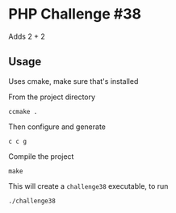 # PHP Challenge #38

Adds 2 + 2

## Usage

Uses cmake, make sure that's installed

From the project directory

    ccmake .

Then configure and generate

    c c g

Compile the project

    make

This will create a `challenge38` executable, to run

    ./challenge38
